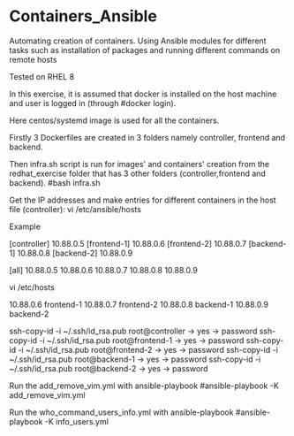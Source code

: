 # Containers_Ansible
Automating creation of containers. Using Ansible modules for different tasks such as installation of packages and running different commands on remote hosts

Tested on RHEL 8

In this exercise, it is assumed that docker is installed on the host machine and user is logged in (through #docker login).

Here centos/systemd image is used for all the containers.

Firstly 3 Dockerfiles are created in 3 folders namely controller, frontend and backend.

Then infra.sh script is run for images' and containers' creation from the redhat_exercise folder that has 3 other folders (controller,frontend and backend). #bash infra.sh

Get the IP addresses and make entries for different containers in the host file (controller): vi /etc/ansible/hosts

Example

[controller] 10.88.0.5 [frontend-1] 10.88.0.6 [frontend-2] 10.88.0.7 [backend-1] 10.88.0.8 [backend-2] 10.88.0.9

[all] 10.88.0.5 10.88.0.6 10.88.0.7 10.88.0.8 10.88.0.9

vi /etc/hosts

10.88.0.6 frontend-1 10.88.0.7 frontend-2 10.88.0.8 backend-1 10.88.0.9 backend-2

ssh-copy-id -i ~/.ssh/id_rsa.pub root@controller -> yes -> password ssh-copy-id -i ~/.ssh/id_rsa.pub root@frontend-1 -> yes -> password ssh-copy-id -i ~/.ssh/id_rsa.pub root@frontend-2 -> yes -> password ssh-copy-id -i ~/.ssh/id_rsa.pub root@backend-1 -> yes -> password ssh-copy-id -i ~/.ssh/id_rsa.pub root@backend-2 -> yes -> password

Run the add_remove_vim.yml with ansible-playbook #ansible-playbook -K add_remove_vim.yml

Run the who_command_users_info.yml with ansible-playbook #ansible-playbook -K info_users.yml
